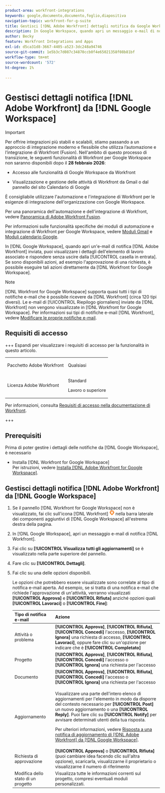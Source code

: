 ```yaml
---
product-area: workfront-integrations
keywords: google,documento,documento,foglio,diapositiva
navigation-topic: workfront-for-g-suite
title: Gestisci [!DNL Adobe Workfront] dettagli notifica da Google Workspace
description: In Google Workspace, quando apri un messaggio e-mail di notifica inviato da Adobe [!DNL Workfront] puoi visualizzare i dettagli dell'elemento di lavoro associato e rispondere senza uscire dalla Posta in arrivo. Se sono disponibili azioni, ad esempio l’approvazione di una richiesta, è possibile eseguirle direttamente da Workfront per Google Workspace.
author: Becky
feature: Workfront Integrations and Apps
exl-id: d5ca31d8-3667-4405-a523-3dc248a94746
source-git-commit: 1e5b3c7d087c34870ccb0f4e65021358f08b81bf
workflow-type: tm+mt
source-wordcount: '572'
ht-degree: 1%

---
```


# Gestisci dettagli notifica [!DNL Adobe Workfront] da [!DNL Google Workspace]

>[!IMPORTANT]
>
>Per offrire integrazioni più stabili e scalabili, stiamo passando a un approccio di integrazione moderno e flessibile che utilizza l’automazione e l’integrazione di Workfront (Fusion). Nell&#39;ambito di questo processo di transizione, le seguenti funzionalità di Workfront per Google Workspace non saranno disponibili dopo il **28 febbraio 2026**:
>
>* Accesso alle funzionalità di Google Workspace da Workfront
>
>* Visualizzazione e gestione delle attività di Workfront da Gmail o dal pannello del sito Calendario di Google
>
>È consigliabile utilizzare l&#39;automazione e l&#39;integrazione di Workfront per le esigenze di integrazione dell&#39;organizzazione con Google Workspace.
>
>Per una panoramica dell&#39;automazione e dell&#39;integrazione di Workfront, vedere [Panoramica di Adobe Workfront Fusion](https://experienceleague.adobe.com/en/docs/workfront-fusion/using/get-started-with-fusion/understand-workfront-fusion/workfront-fusion-overview).
>
>Per informazioni sulle funzionalità specifiche dei moduli di automazione e integrazione di Workfront per Google Workspace, vedere [Moduli Gmail](https://experienceleague.adobe.com/en/docs/workfront-fusion/using/references/apps-and-their-modules/third-party-app-connectors/gmail-modules) e [Moduli calendario Google](https://experienceleague.adobe.com/en/docs/workfront-fusion/using/references/apps-and-their-modules/third-party-app-connectors/google-calendar-modules).

In [!DNL Google Workspace], quando apri un&#39;e-mail di notifica [!DNL Adobe Workfront] inviata, puoi visualizzare i dettagli dell&#39;elemento di lavoro associato e rispondere senza uscire dalla [!UICONTROL casella in entrata]. Se sono disponibili azioni, ad esempio l&#39;approvazione di una richiesta, è possibile eseguire tali azioni direttamente da [!DNL Workfront for Google Workspace].

>[!NOTE]
>
> [!DNL Workfront for Google Workspace] supporta quasi tutti i tipi di notifiche e-mail che è possibile ricevere da [!DNL Workfront] (circa 120 tipi diversi). Le e-mail di [!UICONTROL Riepilogo giornaliero] inviate da [!DNL Workfront] non vengono visualizzate in [!DNL Workfront for Google Workspace]. Per informazioni sui tipi di notifiche e-mail [!DNL Workfront], vedere [Modificare le proprie notifiche e-mail](../../workfront-basics/using-notifications/activate-or-deactivate-your-own-event-notifications.md).

## Requisiti di accesso

+++ Espandi per visualizzare i requisiti di accesso per la funzionalità in questo articolo.

<table style="table-layout:auto"> 
 <col> 
 <col> 
 <tbody> 
  <tr> 
   <td role="rowheader">Pacchetto Adobe Workfront</td> 
   <td> <p>Qualsiasi</p> </td> 
  </tr> 
  <tr> 
   <td role="rowheader">Licenza Adobe Workfront</td> 
   <td> <p>Standard</p><p>Lavoro o superiore</p>
  </tr> 
 </tbody> 
</table>

Per informazioni, consulta [Requisiti di accesso nella documentazione di Workfront](/help/quicksilver/administration-and-setup/add-users/access-levels-and-object-permissions/access-level-requirements-in-documentation.md).

+++

## Prerequisiti

Prima di poter gestire i dettagli delle notifiche da [!DNL Google Workspace], è necessario

* Installa [!DNL Workfront for Google Workspace]\
   Per istruzioni, vedere [Installa [!DNL Adobe Workfront for Google Workspace]](../../workfront-integrations-and-apps/workfront-for-g-suite/install-workfront-for-gsuite.md).

## Gestisci dettagli notifica [!DNL Adobe Workfront] da [!DNL Google Workspace]

1. Se il pannello [!DNL Workfront for Google Workspace] non è visualizzato, fai clic sull&#39;icona [!DNL Workfront] ![icona Workfront](assets/wf-lion-icon.png) nella barra laterale dei componenti aggiuntivi di [!DNL Google Workspace] all&#39;estrema destra della pagina.
1. In [!DNL Google Workspace], apri un messaggio e-mail di notifica [!DNL Workfront].
1. Fai clic su **[!UICONTROL Visualizza tutti gli aggiornamenti]** se è visualizzato nella parte superiore del pannello.
1. Fare clic su **[!UICONTROL Dettagli]**.
1. Fai clic su una delle opzioni disponibili.

   Le opzioni che potrebbero essere visualizzate sono correlate al tipo di notifica e-mail aperta. Ad esempio, se si tratta di una notifica e-mail che richiede l&#39;approvazione di un&#39;attività, verranno visualizzati **[!UICONTROL Approva]** e **[!UICONTROL Rifiuta]** anziché opzioni quali **[!UICONTROL Lavoraci]** o **[!UICONTROL Fine]**:

   <table style="table-layout:auto"> 
    <col> 
    <col> 
    <thead> 
     <tr> 
      <th>Tipo di notifica e-mail</th> 
      <th>Azione</th> 
     </tr> 
    </thead> 
    <tbody> 
     <tr> 
      <td>Attività o problema</td> 
      <td><strong>[!UICONTROL Approva]</strong>, <strong>[!UICONTROL Rifiuta]</strong>, <strong>[!UICONTROL Concedi]</strong> l'accesso, <strong>[!UICONTROL Ignora]</strong> una richiesta di accesso, <strong>[!UICONTROL Lavoraci]</strong>, oppure fare clic su un'opzione per indicare che è <strong>[!UICONTROL Completato]</strong></td> 
     </tr> 
     <tr> 
      <td>Progetto</td> 
      <td><strong>[!UICONTROL Approva]</strong>, <strong>[!UICONTROL Rifiuta]</strong>, <strong>[!UICONTROL Concedi]</strong> l'accesso o <strong>[!UICONTROL Ignora]</strong> una richiesta per l'accesso</td> 
     </tr> 
     <tr> 
      <td>Documento</td> 
      <td><strong>[!UICONTROL Approva]</strong>, <strong>[!UICONTROL Rifiuta]</strong>, <strong>[!UICONTROL Concedi]</strong> l'accesso o <strong>[!UICONTROL Ignora]</strong> una richiesta per l'accesso</td> 
     </tr> 
     <tr> 
      <td>Aggiornamento </td> 
      <td> <p>Visualizzare una parte dell'intero elenco di aggiornamenti per l'elemento in modo da disporre del contesto necessario per <strong>[!UICONTROL Post]</strong> un nuovo aggiornamento o una <strong>[!UICONTROL Reply]</strong>. Puoi fare clic su <strong>[!UICONTROL Notify]</strong> per avvisare determinati utenti della tua risposta. </p> <p>Per ulteriori informazioni, vedere <a href="../../workfront-integrations-and-apps/workfront-for-g-suite/reply-to-wf-update-notification-from-gsuite.md" class="MCXref xref">Risposta a una notifica di aggiornamento di [!DNL Adobe Workfront] da [!DNL Google Workspace]</a>.</p> </td> 
     </tr> 
     <tr> 
      <td>Richiesta di approvazione</td> 
      <td><strong>[!UICONTROL Approva]</strong> o <strong>[!UICONTROL Rifiuta]</strong> (puoi cambiare idea facendo clic sull'altra opzione), scaricarla, visualizzarne il proprietario o visualizzarne il numero di riferimento</td> 
     </tr> 
     <tr> 
      <td>Modifica dello stato di un progetto</td> 
      <td> Visualizza tutte le informazioni correnti sul progetto, compresi eventuali moduli personalizzati. </td> 
     </tr> 
    </tbody> 
   </table>
